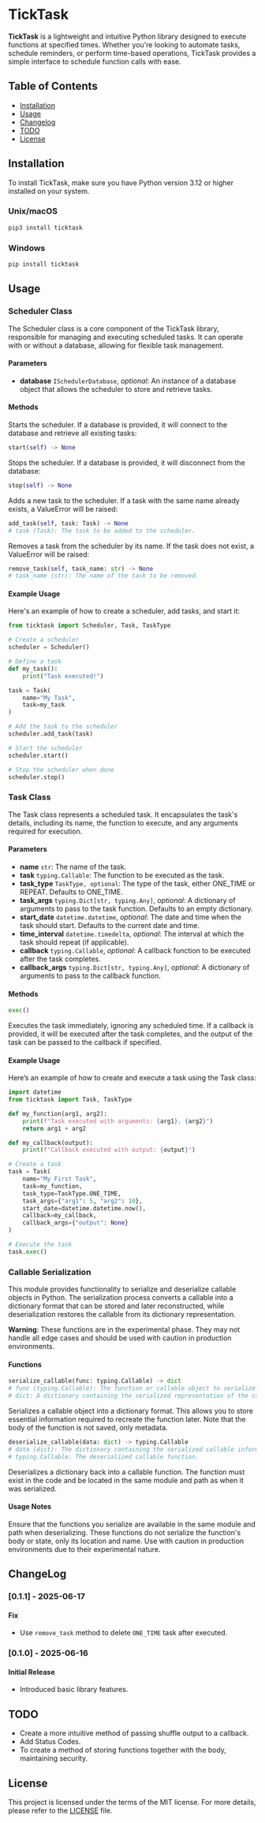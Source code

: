 # TickTask
**TickTask** is a lightweight and intuitive Python library designed to execute functions at
specified times. Whether you're looking to automate tasks, schedule reminders,
or perform time-based operations, TickTask provides a simple interface to schedule
function calls with ease.

## Table of Contents
- [Installation](#installation)
- [Usage](#usage)
- [Changelog](#changelog)
- [TODO](#todo)
- [License](#license)

## Installation
To install TickTask, make sure you have Python version 3.12 or higher installed on your system.

### Unix/macOS
```bash
pip3 install ticktask
```

### Windows
```bash
pip install ticktask
```

## Usage
### Scheduler Class
The Scheduler class is a core component of the TickTask library, responsible
for managing and executing scheduled tasks. It can operate with or without
a database, allowing for flexible task management.

#### Parameters
 - **database** `ISchedulerDatabase`, *optional*: An instance of a database 
   object that allows the scheduler to store and retrieve tasks.

#### Methods
Starts the scheduler. If a database is provided, it will
connect to the database and retrieve all existing tasks:
```python
start(self) -> None
```

Stops the scheduler. If a database is provided, it will disconnect from the database:
```python
stop(self) -> None
```

Adds a new task to the scheduler. If a task with the same
name already exists, a ValueError will be raised:
```python
add_task(self, task: Task) -> None
# task (Task): The task to be added to the scheduler.
```

Removes a task from the scheduler by its name. If the task
does not exist, a ValueError will be raised:
```python
remove_task(self, task_name: str) -> None
# task_name (str): The name of the task to be removed.
```

#### Example Usage
Here's an example of how to create a scheduler, add tasks, and start it:
```python
from ticktask import Scheduler, Task, TaskType

# Create a scheduler
scheduler = Scheduler()

# Define a task
def my_task():
    print("Task executed!")

task = Task(
    name="My Task",
    task=my_task
)

# Add the task to the scheduler
scheduler.add_task(task)

# Start the scheduler
scheduler.start()

# Stop the scheduler when done
scheduler.stop()
```

### Task Class
The Task class represents a scheduled task. It encapsulates the task's details,
including its name, the function to execute, and any arguments required for execution.

#### Parameters
 - **name** `str`: The name of the task.
 - **task** `typing.Callable`: The function to be executed as the task.
 - **task_type** `TaskType, optional`: The type of the task, either ONE_TIME or REPEAT.
   Defaults to ONE_TIME.
 - **task_args** `typing.Dict[str, typing.Any]`, *optional*: A dictionary of
   arguments to pass to the task function. Defaults to an empty dictionary.
 - **start_date** `datetime.datetime`, *optional*: The date and time when the
   task should start. Defaults to the current date and time.
 - **time_interval** `datetime.timedelta`, *optional*: The interval at which the
   task should repeat (if applicable).
 - **callback** `typing.Callable`, *optional*: A callback function to be executed
   after the task completes.
 - **callback_args** `typing.Dict[str, typing.Any]`, *optional*: A dictionary of 
   arguments to pass to the callback function.

#### Methods
```python
exec()
```
Executes the task immediately, ignoring any scheduled time. If a callback
is provided, it will be executed after the task completes, and the output
of the task can be passed to the callback if specified.

#### Example Usage
Here’s an example of how to create and execute a task using the Task class:

```python
import datetime
from ticktask import Task, TaskType

def my_function(arg1, arg2):
    print(f"Task executed with arguments: {arg1}, {arg2}")
    return arg1 + arg2

def my_callback(output):
    print(f"Callback executed with output: {output}")

# Create a task
task = Task(
    name="My First Task",
    task=my_function,
    task_type=TaskType.ONE_TIME,
    task_args={"arg1": 5, "arg2": 10},
    start_date=datetime.datetime.now(),
    callback=my_callback,
    callback_args={"output": None}
)

# Execute the task
task.exec()
```

### Callable Serialization
This module provides functionality to serialize and deserialize callable
objects in Python. The serialization process converts a callable into
a dictionary format that can be stored and later reconstructed, while
deserialization restores the callable from its dictionary representation.

**Warning**: These functions are in the experimental phase. They may
not handle all edge cases and should be used with caution in
production environments.

#### Functions
```python
serialize_callable(func: typing.Callable) -> dict
# func (typing.Callable): The function or callable object to serialize.
# dict: A dictionary containing the serialized representation of the callable.
```
Serializes a callable object into a dictionary format. This allows
you to store essential information required to recreate the function
later. Note that the body of the function is not saved, only metadata.

```python
deserialize_callable(data: dict) -> typing.Callable
# data (dict): The dictionary containing the serialized callable information.
# typing.Callable: The deserialized callable function.
```
Deserializes a dictionary back into a callable function. The function
must exist in the code and be located in the same module and path as
when it was serialized.

#### Usage Notes
Ensure that the functions you serialize are available in the same
module and path when deserializing. These functions do not serialize
the function's body or state, only its location and name. Use with
caution in production environments due to their experimental nature.

## ChangeLog

### [0.1.1] - 2025-06-17

#### Fix

- Use `remove_task` method to delete `ONE_TIME` task after executed.

### [0.1.0] - 2025-06-16

#### Initial Release

- Introduced basic library features.

## TODO

- Create a more intuitive method of passing shuffle output to a callback.
- Add Status Codes.
- To create a method of storing functions together with the body,
  maintaining security.

## License

This project is licensed under the terms of the MIT license. For more
details, please refer to the [LICENSE](LICENSE) file.